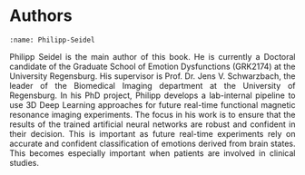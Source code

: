 # Authors

```{figure} ../_images/philippseidel.jpg
:name: Philipp-Seidel
```
<p align="justify">Philipp Seidel is the main author of this book. He is currently a Doctoral candidate of the Graduate School of Emotion Dysfunctions (GRK2174) at the University Regensburg. His supervisor is Prof. Dr. Jens V. Schwarzbach, the leader of the Biomedical Imaging department at the University of Regensburg. 
In his PhD project, Philipp develops a lab-internal pipeline to use 3D Deep Learning approaches for future real-time functional magnetic resonance imaging experiments. The focus in his work is to ensure that the results of the trained artificial neural networks are robust and confident in their decision. This is important as future real-time experiments rely on accurate and confident classification of emotions derived from brain states. This becomes especially important when patients are involved in clinical studies.</p>